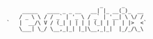 <pre><code>
                              _      _
     _____   ____ _ _ __   __| |_ __(_)_  __
    / _ \ \ / / _` | '_ \ / _` | '__| \ \/ /
`   |  __/\ V / (_| | | | | (_| | |  | |>  <`
    \___| \_/ \__,_|_| |_|\__,_|_|  |_/_/\_\
</code></pre>
